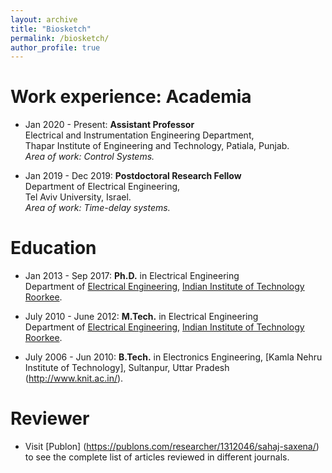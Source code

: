 ```yaml
---
layout: archive
title: "Biosketch"
permalink: /biosketch/
author_profile: true
---
```


Work experience: Academia
===============
* Jan 2020 - Present: __Assistant Professor__ <br>
Electrical and Instrumentation Engineering Department, <br>
Thapar Institute of Engineering and Technology, Patiala, Punjab. <br>
_Area of work: Control Systems._

* Jan 2019 - Dec 2019: __Postdoctoral Research Fellow__ <br> 
Department of Electrical Engineering, <br>
Tel Aviv University, Israel. <br>
_Area of work: Time-delay systems._



Education
======
* Jan 2013 - Sep 2017: __Ph.D.__ in Electrical Engineering <br> 
Department of [Electrical Engineering](https://www.iitr.ac.in/departments/EE/), [Indian Institute of Technology Roorkee](https://www.iitr.ac.in/Main/pages/_en_Indian_Institute_of_Technology_Roorkee__en_.html).

* July 2010 - June 2012: __M.Tech.__ in Electrical Engineering <br> 
Department of [Electrical Engineering](https://www.iitr.ac.in/departments/EE/), [Indian Institute of Technology Roorkee](https://www.iitr.ac.in/Main/pages/_en_Indian_Institute_of_Technology_Roorkee__en_.html).

* July 2006 - Jun 2010: __B.Tech.__ in Electronics Engineering, [Kamla Nehru Institute of Technology], Sultanpur, Uttar Pradesh (http://www.knit.ac.in/).

Reviewer
========
* Visit [Publon] (https://publons.com/researcher/1312046/sahaj-saxena/) to see the complete list of articles reviewed in different journals.
